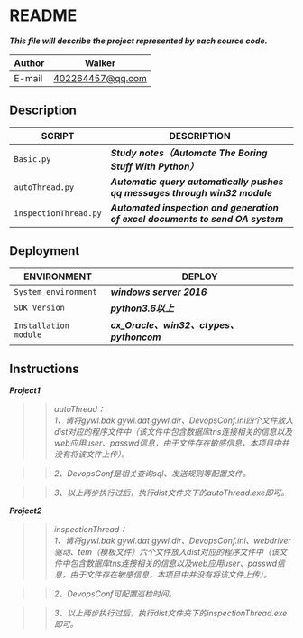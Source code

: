 README
==============
***This file will describe the project represented by each source code.***

|Author|Walker|
|---|---
|E-mail|402264457@qq.com


## Description
|SCRIPT|DESCRIPTION|
|----|-----|
|`Basic.py`|***Study notes（Automate The Boring Stuff With Python）***|
|`autoThread.py`|___Automatic query automatically pushes qq messages through win32 module___|
|`inspectionThread.py`|___Automated inspection and generation of excel documents to send OA system___|  


## Deployment
|ENVIRONMENT|DEPLOY|
|----|-----|
|`System environment`|***windows server 2016***|
|`SDK Version`|___python3.6以上___|
|`Installation module`|___cx_Oracle、win32、ctypes、pythoncom___|       
  
  
 ## Instructions
***Project1***   
>>*autoThread：*  
>>*1、请将gywl.bak gywl.dat gywl.dir、DevopsConf.ini四个文件放入dist对应的程序文件中（该文件中包含数据库tns连接相关的信息以及web应用user、passwd信息，由于文件存在敏感信息，本项目中并没有将该文件上传）。*  

>>*2、DevopsConf是相关查询sql、发送规则等配置文件。*  

>>*3、以上两步执行过后，执行dist文件夹下的autoThread.exe即可。*    
  
  
***Project2***  
>>*inspectionThread：*  
>>*1、请将gywl.bak gywl.dat gywl.dir、DevopsConf.ini、webdriver驱动、tem（模板文件）六个文件放入dist对应的程序文件中（该文件中包含数据库tns连接相关的信息以及web应用user、passwd信息，由于文件存在敏感信息，本项目中并没有将该文件上传）。*  

>>*2、DevopsConf可配置巡检时间。*  

>>*3、以上两步执行过后，执行dist文件夹下的inspectionThread.exe即可。*   
